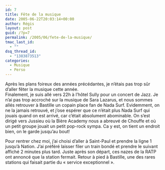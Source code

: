 ```yaml
---
id: 7
title: Fête de la musique
date: 2005-06-22T20:03:14+00:00
author: Régis
layout: post
guid: /?p=7
permalink: /2005/06/fete-de-la-musique/
tmac_last_id:
  - ""
dsq_thread_id:
  - "1383873513"
categories:
  - Musique
  - Perso
---
```

<p class="mobile-post">
  Après les plans foireux des années précédantes, je n&rsquo;étais pas trop sûr d&rsquo;aller fêter la musique cette année.<br /> Finalement, je suis allé vers 22h à l&rsquo;hôtel Sully pour un concert de Jazz. Je n&rsquo;ai pas trop accroché sur la musique de Sara Lazarus, et nous sommes allés retrouver à Bastille un copain place fan de Nada Surf. Evidemment, on ne la jamais retrouvé, et j&rsquo;ose espérer que ce n&rsquo;était plus Nada Surf qui jouais quand on est arrivé, car c&rsquo;était absolument abominable. On s&rsquo;est dirigé vers Jussieu où la Bière Academy nous a abreuvé de Chouffe et où un petit groupe jouait un petit pop-rock sympa. Ca y est, on tient un endroit bien, on le garde jusqu&rsquo;au bout!
</p>

<p class="mobile-post">
  Pour rentrer chez moi, j&rsquo;ai choisi d&rsquo;aller à Saint-Paul et prendre la ligne 1 jusqu&rsquo;à Nation. J&rsquo;ai préféré laisser filer un train bondé et prendre le suivant affiché 2 minutes plus tard. Juste après son départ, ces nazes de la RATP ont annoncé que la station fermait. Retour à pied à Bastille, une des rares stations qui faisait partie du « service exceptionnel ».
</p>